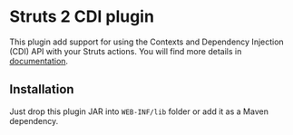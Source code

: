 # Struts 2 CDI plugin
This plugin add support for using the Contexts and Dependency Injection (CDI) API with your Struts actions.
You will find more details in [documentation](https://struts.apache.org/plugins/cdi/).

## Installation
Just drop this plugin JAR into `WEB-INF/lib` folder or add it as a Maven dependency.
